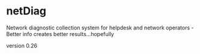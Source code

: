 # netDiag
Network diagnostic collection system for helpdesk and network operators - Better info creates better results...hopefully

version 0.26
